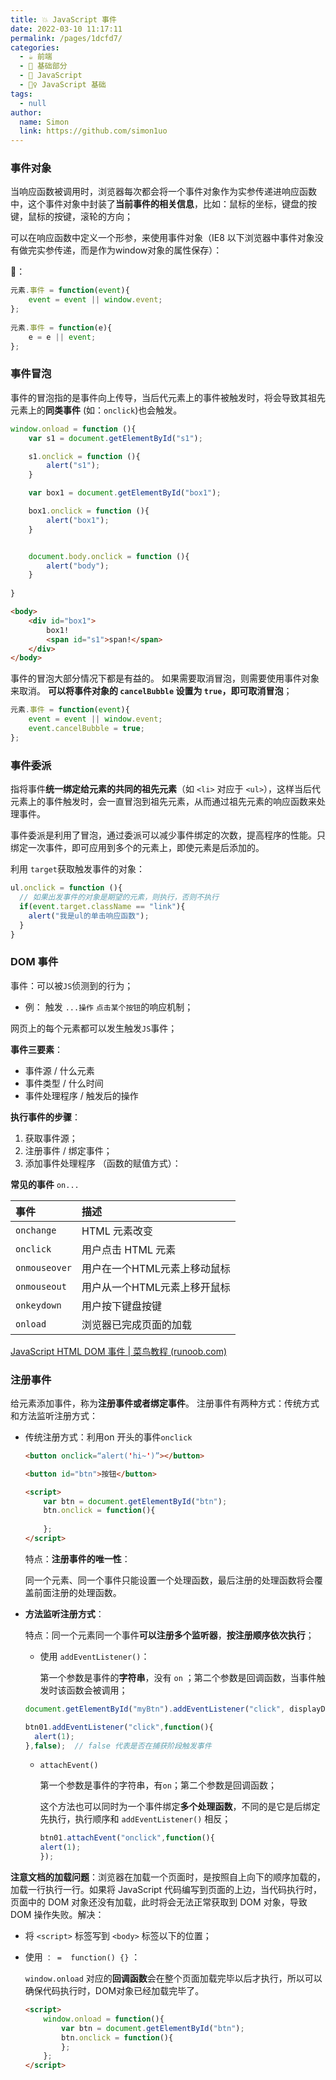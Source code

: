 ```yaml
---
title: 💥 JavaScript 事件
date: 2022-03-10 11:17:11
permalink: /pages/1dcfd7/
categories: 
  - ☕️ 前端
  - 🚶 基础部分
  - 👣 JavaScript
  - 🚶‍♀️ JavaScript 基础
tags: 
  - null
author: 
  name: Simon
  link: https://github.com/simon1uo
---
```

### 事件对象

当响应函数被调用时，浏览器每次都会将一个事件对象作为实参传递进响应函数中，这个事件对象中封装了**当前事件的相关信息**，比如：鼠标的坐标，键盘的按键，鼠标的按键，滚轮的方向；

可以在响应函数中定义一个形参，来使用事件对象（IE8 以下浏览器中事件对象没有做完实参传递，而是作为window对象的属性保存）：

🌰：

```js
元素.事件 = function(event){  
    event = event || window.event;  
};  
  
元素.事件 = function(e){  
	e = e || event;  
};  
```



### 事件冒泡

事件的冒泡指的是事件向上传导，当后代元素上的事件被触发时，将会导致其祖先元素上的**同类事件** (如：`onclick`)也会触发。

```js
window.onload = function (){
    var s1 = document.getElementById("s1");

    s1.onclick = function (){
        alert("s1");
    }

    var box1 = document.getElementById("box1");

    box1.onclick = function (){
        alert("box1");
    }


    document.body.onclick = function (){
        alert("body");
    }
    
}
```

```html
<body>
    <div id="box1">
        box1!
        <span id="s1">span!</span>
    </div>
</body>
```



事件的冒泡大部分情况下都是有益的。 如果需要取消冒泡，则需要使用事件对象来取消。
**可以将事件对象的 `cancelBubble` 设置为 `true`，即可取消冒泡**；

```js
元素.事件 = function(event){  
    event = event || window.event;  
    event.cancelBubble = true;  
};  
```



### 事件委派

指将事件**统一绑定给元素的共同的祖先元素**（如 `<li>` 对应于 `<ul>`），这样当后代元素上的事件触发时，会一直冒泡到祖先元素，从而通过祖先元素的响应函数来处理事件。

事件委派是利用了冒泡，通过委派可以减少事件绑定的次数，提高程序的性能。只绑定一次事件，即可应用到多个的元素上，即使元素是后添加的。

利用 `target`获取触发事件的对象：

```js
ul.onclick = function (){
  // 如果出发事件的对象是期望的元素，则执行，否则不执行
  if(event.target.className == "link"){
    alert("我是ul的单击响应函数");
  }
}
```



### DOM 事件

事件：可以被`JS`侦测到的行为；

+   例： 触发 `...操作`  `点击某个按钮`的响应机制；

网页上的每个元素都可以发生触发`JS`事件；



**事件三要素**：

+   事件源 / 什么元素
+   事件类型 / 什么时间
+   事件处理程序 / 触发后的操作

**执行事件的步骤**：

1.  获取事件源；
2.  注册事件 / 绑定事件；
3.  添加事件处理程序 （函数的赋值方式）：



**常见的事件** `on...`

| 事件          | 描述                         |
| :------------ | :--------------------------- |
| `onchange`    | HTML 元素改变                |
| `onclick`     | 用户点击 HTML 元素           |
| `onmouseover` | 用户在一个HTML元素上移动鼠标 |
| `onmouseout`  | 用户从一个HTML元素上移开鼠标 |
| `onkeydown`   | 用户按下键盘按键             |
| `onload`      | 浏览器已完成页面的加载       |

[JavaScript HTML DOM 事件 | 菜鸟教程 (runoob.com)](https://www.runoob.com/js/js-htmldom-events.html)



### 注册事件

给元素添加事件，称为**注册事件或者绑定事件**。
注册事件有两种方式：传统方式和方法监听注册方式：

+ 传统注册方式：利用on 开头的事件`onclick` 

  ```html
  <button onclick=“alert('hi~')”></button> 
  ```

  

  ```html
  <button id="btn">按钮</button>  
  
  <script>  
      var btn = document.getElementById("btn");  
      btn.onclick = function(){  
    
      };  
  </script>  
  ```

  特点：**注册事件的唯一性**：

  ​	同一个元素、同一个事件只能设置一个处理函数，最后注册的处理函数将会覆盖前面注册的处理函数。



+ **方法监听注册方式**：

  特点：同一个元素同一个事件**可以注册多个监听器**，**按注册顺序依次执行**；

  + 使用 `addEventListener()`：

    第一个参数是事件的**字符串**，没有 `on` ；第二个参数是回调函数，当事件触发时该函数会被调用；

  ```js
  document.getElementById("myBtn").addEventListener("click", displayDate);
  
  btn01.addEventListener("click",function(){  
  	alert(1);  
  },false);  // false 代表是否在捕获阶段触发事件
  ```

  + `attachEvent()`

    第一个参数是事件的字符串，有`on`；第二个参数是回调函数；

    这个方法也可以同时为一个事件绑定**多个处理函数**，不同的是它是后绑定先执行，执行顺序和 `addEventListener()` 相反；

    ```js
    btn01.attachEvent("onclick",function(){  
    alert(1);  
    });  
    ```

    

**注意文档的加载问题**：浏览器在加载一个页面时，是按照自上向下的顺序加载的，加载一行执行一行。如果将 JavaScript 代码编写到页面的上边，当代码执行时，页面中的 DOM 对象还没有加载，此时将会无法正常获取到 DOM 对象，导致 DOM 操作失败。解决：

+ 将 `<script>` 标签写到 `<body>` 标签以下的位置；

+ 使用 `： =  function() {}` ：

  `window.onload` 对应的**回调函数**会在整个页面加载完毕以后才执行，所以可以确保代码执行时，DOM对象已经加载完毕了。

  ```html
  <script>  
      window.onload = function(){  
          var btn = document.getElementById("btn");  
          btn.onclick = function(){  
          };  
      };  
  </script>
  ```

  